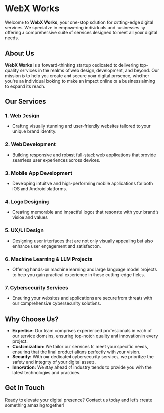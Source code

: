 # WebX Works

Welcome to **WebX Works**, your one-stop solution for cutting-edge digital services! We specialize in empowering individuals and businesses by offering a comprehensive suite of services designed to meet all your digital needs.

## About Us

**WebX Works** is a forward-thinking startup dedicated to delivering top-quality services in the realms of web design, development, and beyond. Our mission is to help you create and secure your digital presence, whether you're an individual looking to make an impact online or a business aiming to expand its reach.

## Our Services

### 1. **Web Design**
   - Crafting visually stunning and user-friendly websites tailored to your unique brand identity.

### 2. **Web Development**
   - Building responsive and robust full-stack web applications that provide seamless user experiences across devices.

### 3. **Mobile App Development**
   - Developing intuitive and high-performing mobile applications for both iOS and Android platforms.

### 4. **Logo Designing**
   - Creating memorable and impactful logos that resonate with your brand’s vision and values.

### 5. **UX/UI Design**
   - Designing user interfaces that are not only visually appealing but also enhance user engagement and satisfaction.

### 6. **Machine Learning & LLM Projects**
   - Offering hands-on machine learning and large language model projects to help you gain practical experience in these cutting-edge fields.

### 7. **Cybersecurity Services**
   - Ensuring your websites and applications are secure from threats with our comprehensive cybersecurity solutions.

## Why Choose Us?

- **Expertise:** Our team comprises experienced professionals in each of our service domains, ensuring top-notch quality and innovation in every project.
- **Customization:** We tailor our services to meet your specific needs, ensuring that the final product aligns perfectly with your vision.
- **Security:** With our dedicated cybersecurity services, we prioritize the safety and integrity of your digital assets.
- **Innovation:** We stay ahead of industry trends to provide you with the latest technologies and practices.

## Get In Touch

Ready to elevate your digital presence? Contact us today and let’s create something amazing together!
